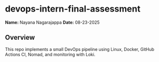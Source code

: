# devops-intern-final-assessment

**Name:** Nayana Nagarajappa
**Date:** 08-23-2025

## Overview
This repo implements a small DevOps pipeline using Linux, Docker, GitHub Actions CI, Nomad, and monitoring with Loki.
